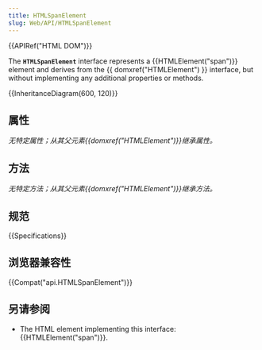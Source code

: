 ```yaml
---
title: HTMLSpanElement
slug: Web/API/HTMLSpanElement
---
```


{{APIRef("HTML DOM")}}

The **`HTMLSpanElement`** interface represents a {{HTMLElement("span")}} element and derives from the {{ domxref("HTMLElement") }} interface, but without implementing any additional properties or methods.

{{InheritanceDiagram(600, 120)}}

## 属性

_无特定属性；从其父元素{{domxref("HTMLElement")}}继承属性。_

## 方法

_无特定方法；从其父元素{{domxref("HTMLElement")}}继承方法。_

## 规范

{{Specifications}}

## 浏览器兼容性

{{Compat("api.HTMLSpanElement")}}

## 另请参阅

- The HTML element implementing this interface: {{HTMLElement("span")}}.
